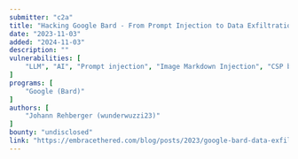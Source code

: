```yaml
---
submitter: "c2a"
title: "Hacking Google Bard - From Prompt Injection to Data Exfiltration"
date: "2023-11-03"
added: "2024-11-03"
description: ""
vulnerabilities: [
    "LLM", "AI", "Prompt injection", "Image Markdown Injection", "CSP bypass"
]
programs: [
    "Google (Bard)"
]
authors: [
    "Johann Rehberger (wunderwuzzi23)"
]
bounty: "undisclosed"
link: "https://embracethered.com/blog/posts/2023/google-bard-data-exfiltration/"
---
```




